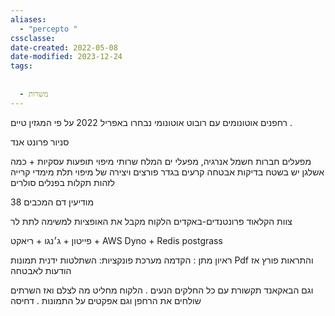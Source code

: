 ```yaml
---
aliases:
  - "percepto "
cssclasse: 
date-created: 2022-05-08
date-modified: 2023-12-24
tags:
  
  
  - משרות
---
```


רחפנים אוטונומים עם רובוט אוטונומי
נבחרו באפריל 2022 על פי המגזין טיים .

סניור פרונט אנד

מפעלים חברות חשמל אנרגיה, מפעלי ים המלח
שרותי מיפוי תופעות עסקיות + כמה אשלגן יש בשטח
בדיקות אבטחה קרעים בגדר פורצים
ויצירה של מיפוי תלת מימדי
קרייה
לזהות תקלות בפנלים סולרים

מודיעין
דם המכבים 38

צוות הקלאוד
פרונטנדים-באקדים
הלקוח מקבל את האופציות למשימה לתת לר

פייטון + ג׳נגו + ריאקט + AWS
Dyno + Redis postgrass

ראיון מתן :
הקדמה
מערכת פונקציות: השתלטות ידנית
תמונות
Pdf
והתראות
פורץ אז הודעות לאבטחה

וגם הבאקאנד תקשורת עם כל החלקים הנעים . הלקוח מחליט מה לצלם ואז השרתים שולחים את הרחפן
וגם אפקטים על התמונות .
דחיסה
